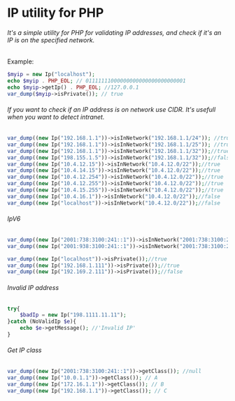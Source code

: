 IP utility for PHP
======

###### It's a simple utility for PHP for validating IP addresses, and check if it's an IP is on the specified network.


Example:

```php
$myip = new Ip("localhost");
echo $myip . PHP_EOL; // 01111111000000000000000000000001
echo $myip->getIp() . PHP_EOL; //127.0.0.1
var_dump($myip->isPrivate()); // true
```

###### If you want to check if an IP address is on network use CIDR. It's usefull when you want to detect intranet.


```php
var_dump((new Ip("192.168.1.1"))->isInNetwork("192.168.1.1/24")); //true
var_dump((new Ip("192.168.1.1"))->isInNetwork("192.168.1.1/25")); //true
var_dump((new Ip("192.168.1.1"))->isInNetwork("192.168.1.1/32"));//true
var_dump((new Ip("198.155.1.5"))->isInNetwork("192.168.1.1/32"));//false
var_dump((new Ip("10.4.12.15"))->isInNetwork("10.4.12.0/22"));//true
var_dump((new Ip("10.4.14.15"))->isInNetwork("10.4.12.0/22"));//true
var_dump((new Ip("10.4.12.254"))->isInNetwork("10.4.12.0/22"));//true
var_dump((new Ip("10.4.12.255"))->isInNetwork("10.4.12.0/22"));//true
var_dump((new Ip("10.4.15.255"))->isInNetwork("10.4.12.0/22"));//true
var_dump((new Ip("10.4.16.1"))->isInNetwork("10.4.12.0/22"));//false
var_dump((new Ip("localhost"))->isInNetwork("10.4.12.0/22"));//false
```

###### IpV6

```php
var_dump((new Ip("2001:738:3100:241::1"))->isInNetwork("2001:738:3100:241::/64"));//true
var_dump((new Ip("2001:938:3100:241::1"))->isInNetwork("2001:738:3100:241::/64"));//true

var_dump((new Ip("localhost"))->isPrivate());//true
var_dump((new Ip("192.168.1.111"))->isPrivate());//true
var_dump((new Ip("192.169.2.111"))->isPrivate());//false
```

###### Invalid IP address

```php
try{
    $badIp = new Ip("198.1111.11.11");
}catch (NoValidIp $e){
    echo $e->getMessage(); //'Invalid IP'
}
```

###### Get IP class

```php
var_dump((new Ip("2001:738:3100:241::1"))->getClass()); //null
var_dump((new Ip("10.0.1.1"))->getClass()); // A
var_dump((new Ip("172.16.1.1"))->getClass()); // B
var_dump((new Ip("192.168.1.1"))->getClass()); // C
```